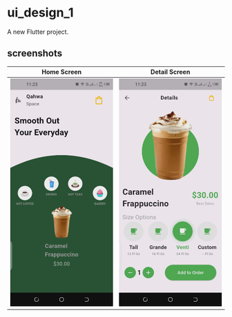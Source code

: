 # ui_design_1

A new Flutter project.

## screenshots

| Home Screen | Detail Screen | 
| ------------ | --------------- |
| ![Home](screenshots/home.jpg) |    ![Details](screenshots/detail.jpg) | 
